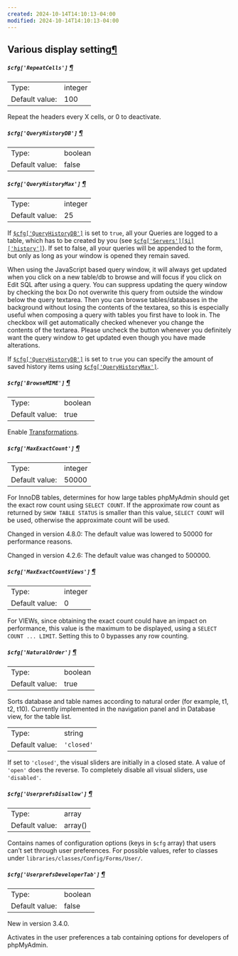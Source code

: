 ```yaml
---
created: 2024-10-14T14:10:13-04:00
modified: 2024-10-14T14:10:13-04:00
---
```


## Various display setting[¶](https://docs.phpmyadmin.net/en/latest/config.html#various-display-setting "Permalink to this headline")

##### `$cfg['RepeatCells']` [¶](https://docs.phpmyadmin.net/en/latest/config.html#cfg_RepeatCells "Permalink to this definition")

|                |         |
| -------------- | ------- |
| Type:          | integer |
| Default value: | 100     |

Repeat the headers every X cells, or 0 to deactivate.

##### `$cfg['QueryHistoryDB']` [¶](https://docs.phpmyadmin.net/en/latest/config.html#cfg_QueryHistoryDB "Permalink to this definition")

|                |         |
| -------------- | ------- |
| Type:          | boolean |
| Default value: | false   |

##### `$cfg['QueryHistoryMax']` [¶](https://docs.phpmyadmin.net/en/latest/config.html#cfg_QueryHistoryMax "Permalink to this definition")

|                |         |
| -------------- | ------- |
| Type:          | integer |
| Default value: | 25      |

If [`$cfg['QueryHistoryDB']`](https://docs.phpmyadmin.net/en/latest/config.html#cfg_QueryHistoryDB) is set to `true`, all your Queries are logged to a table, which has to be created by you (see [`$cfg['Servers'][$i]['history']`](https://docs.phpmyadmin.net/en/latest/config.html#cfg_Servers_history)). If set to false, all your queries will be appended to the form, but only as long as your window is opened they remain saved.

When using the JavaScript based query window, it will always get updated when you click on a new table/db to browse and will focus if you click on Edit SQL after using a query. You can suppress updating the query window by checking the box Do not overwrite this query from outside the window below the query textarea. Then you can browse tables/databases in the background without losing the contents of the textarea, so this is especially useful when composing a query with tables you first have to look in. The checkbox will get automatically checked whenever you change the contents of the textarea. Please uncheck the button whenever you definitely want the query window to get updated even though you have made alterations.

If [`$cfg['QueryHistoryDB']`](https://docs.phpmyadmin.net/en/latest/config.html#cfg_QueryHistoryDB) is set to `true` you can specify the amount of saved history items using [`$cfg['QueryHistoryMax']`](https://docs.phpmyadmin.net/en/latest/config.html#cfg_QueryHistoryMax).

##### `$cfg['BrowseMIME']` [¶](https://docs.phpmyadmin.net/en/latest/config.html#cfg_BrowseMIME "Permalink to this definition")

|                |         |
| -------------- | ------- |
| Type:          | boolean |
| Default value: | true    |

Enable [Transformations](https://docs.phpmyadmin.net/en/latest/transformations.html#transformations).

##### `$cfg['MaxExactCount']` [¶](https://docs.phpmyadmin.net/en/latest/config.html#cfg_MaxExactCount "Permalink to this definition")

|                |         |
| -------------- | ------- |
| Type:          | integer |
| Default value: | 50000   |

For InnoDB tables, determines for how large tables phpMyAdmin should get the exact row count using `SELECT COUNT`. If the approximate row count as returned by `SHOW TABLE STATUS` is smaller than this value, `SELECT COUNT` will be used, otherwise the approximate count will be used.

Changed in version 4.8.0: The default value was lowered to 50000 for performance reasons.

Changed in version 4.2.6: The default value was changed to 500000.

##### `$cfg['MaxExactCountViews']` [¶](https://docs.phpmyadmin.net/en/latest/config.html#cfg_MaxExactCountViews "Permalink to this definition")

|                |         |
| -------------- | ------- |
| Type:          | integer |
| Default value: | 0       |

For VIEWs, since obtaining the exact count could have an impact on performance, this value is the maximum to be displayed, using a `SELECT COUNT ... LIMIT`. Setting this to 0 bypasses any row counting.

##### `$cfg['NaturalOrder']` [¶](https://docs.phpmyadmin.net/en/latest/config.html#cfg_NaturalOrder "Permalink to this definition")

|                |         |
| -------------- | ------- |
| Type:          | boolean |
| Default value: | true    |

Sorts database and table names according to natural order (for example, t1, t2, t10). Currently implemented in the navigation panel and in Database view, for the table list.

|                |            |
| -------------- | ---------- |
| Type:          | string     |
| Default value: | `'closed'` |

If set to `'closed'`, the visual sliders are initially in a closed state. A value of `'open'` does the reverse. To completely disable all visual sliders, use `'disabled'`.

##### `$cfg['UserprefsDisallow']` [¶](https://docs.phpmyadmin.net/en/latest/config.html#cfg_UserprefsDisallow "Permalink to this definition")

|                |         |
| -------------- | ------- |
| Type:          | array   |
| Default value: | array() |

Contains names of configuration options (keys in `$cfg` array) that users can’t set through user preferences. For possible values, refer to classes under `libraries/classes/Config/Forms/User/`.

##### `$cfg['UserprefsDeveloperTab']` [¶](https://docs.phpmyadmin.net/en/latest/config.html#cfg_UserprefsDeveloperTab "Permalink to this definition")

|                |         |
| -------------- | ------- |
| Type:          | boolean |
| Default value: | false   |

New in version 3.4.0.

Activates in the user preferences a tab containing options for developers of phpMyAdmin.
